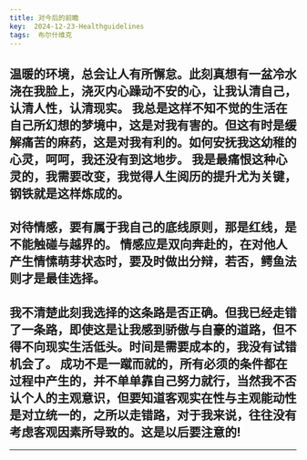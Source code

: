 ```yaml
---
title: 对今后的前瞻
key:  2024-12-23-Healthguidelines
tags:  布尔什维克
---
```

温暖的环境，总会让人有所懈怠。此刻真想有一盆冷水浇在我脸上，浇灭内心躁动不安的心，让我认清自己，认清人性，认清现实。
我总是这样不知不觉的生活在自己所幻想的梦境中，这是对我有害的。但这有时是缓解痛苦的麻药，这是对我有利的。如何安抚我这幼稚的心灵，呵呵，我还没有到这地步。
我是最痛恨这种心灵的，我需要改变，我觉得人生阅历的提升尤为关键，钢铁就是这样炼成的。
---
对待情感，要有属于我自己的底线原则，那是红线，是不能触碰与越界的。
情感应是双向奔赴的，在对他人产生情愫萌芽状态时，要及时做出分辩，若否，鳄鱼法则才是最佳选择。
---
我不清楚此刻我选择的这条路是否正确。但我已经走错了一条路，即使这是让我感到骄傲与自豪的道路，但不得不向现实生活低头。时间是需要成本的，我没有试错机会了。
成功不是一蹴而就的，所有必须的条件都在过程中产生的，并不单单靠自己努力就行，当然我不否认个人的主观意识，但要知道客观实在性与主观能动性是对立统一的，之所以走错路，对于我来说，往往没有考虑客观因素所导致的。这是以后要注意的!
---

---
